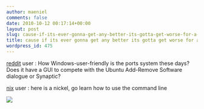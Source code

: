 ```yaml
---
author: maeniel
comments: false
date: 2010-10-12 00:17:14+00:00
layout: post
slug: cause-if-its-ever-gonna-get-any-better-its-gotta-get-worse-for-a-day
title: cause if its ever gonna get any better its gotta get worse for a day
wordpress_id: 475
---
```


[reddit](http://www.reddit.com/r/linux/) user : How Windows-user-friendly is the ports system these days? Does it have a  GUI to compete with the Ubuntu Add-Remove Software dialogue or Synaptic?

[nix](http://www.perturb.org/display/Dilbert___Unix.html) user : here is a nickel, go learn how to use the command line

[![](http://maeniel.files.wordpress.com/2010/10/6g4vq1.jpg)](http://maeniel.files.wordpress.com/2010/10/6g4vq1.jpg)
